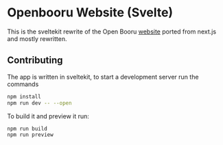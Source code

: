 # Openbooru Website (Svelte)

This is the sveltekit rewrite of the Open Booru [website](https://github.com/TheOpenBooru/website) ported from next.js and mostly rewritten.

## Contributing

The app is written in sveltekit, to start a development server run the commands

```bash
npm install
npm run dev -- --open
```

To build it and preview it run:

```bash
npm run build
npm run preview
```
